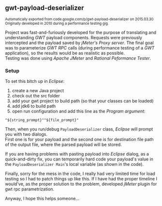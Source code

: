 ## gwt-payload-deserializer

<small>
Automatically exported from code.google.com/p/gwt-payload-deserializer on 2015.03.30
Originally developed in 2010 during a performance testing gig.
</small>


Project was fast-and-furiously developed for the purpose of translating and understanding _GWT_ payload components. 
Requests were previously intercepted and the payload saved by _jMeter's Proxy server_. 
The final goal was to parameterize _GWT RPC_ calls (during performance testing of a _GWT_ application), so the results 
would be as realistic as possible.  
Testing was done using _Apache JMeter_ and _Rational Peformance Tester_.

### Setup
To set this bitch up in _Eclipse_:  
 1. create a new Java project
 2. check out the src folder
 3. add your gwt project to build path (so that your classes can be loaded)
 4. add jdk6 to build path
 5. open run configuration and add this line as the _Program argument_: 
 
 ```
 "${string_prompt}""${file_prompt}"
 ```
 
Then, when you run/debug `PayloadDeserializer` class, _Eclipse_ will prompt you with two dialogs.  
First one is for your payload and the second one is for destination file path of the output file, where the parsed payload will be stored.

If you are having problems with pasting payload into _Eclipse_ dialog, as a quick-and-dirty fix, you can temporarily hard code your payload's value in the `PayloadDeserializer Main`'s local variable (as shown in the code).

Finally, sorry for the mess in the code, I really had very limited time for load testing so I had to patch things up like this. If I have had the proper timeline I would've, as the proper solution to the problem, developed _jMeter_ plugin for gwt rpc parametrization.


Anyway, I hope this helps someone...

